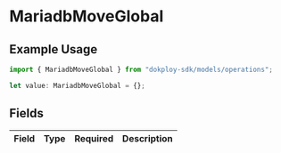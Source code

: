 # MariadbMoveGlobal

## Example Usage

```typescript
import { MariadbMoveGlobal } from "dokploy-sdk/models/operations";

let value: MariadbMoveGlobal = {};
```

## Fields

| Field       | Type        | Required    | Description |
| ----------- | ----------- | ----------- | ----------- |